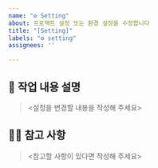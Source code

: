 ```yaml
---
name: "⚙️ Setting"
about: 프로젝트 설정 또는 환경 설정을 수정합니다
title: "[Setting]"
labels: "⚙️ setting"
assignees: ''

---
```


## 📝 작업 내용 설명
> <설정을 변경할 내용을 작성해 주세요>

## 🙋🏻 참고 사항
> <참고할 사항이 있다면 작성해 주세요>
